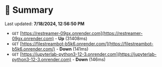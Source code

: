 # 📖 Summary
Last updated: **7/18/2024, 12:56:50 PM**

- `GET` [https://restreamer-09gx.onrender.com](https://restreamer-09gx.onrender.com) - **Up** (31408ms)
- `GET` [https://filestreambot-b5k6.onrender.com/](https://filestreambot-b5k6.onrender.com/) - **Down** (141ms)
- `GET` [https://jupyterlab-python3-12-3.onrender.com](https://jupyterlab-python3-12-3.onrender.com) - **Down** (146ms)
